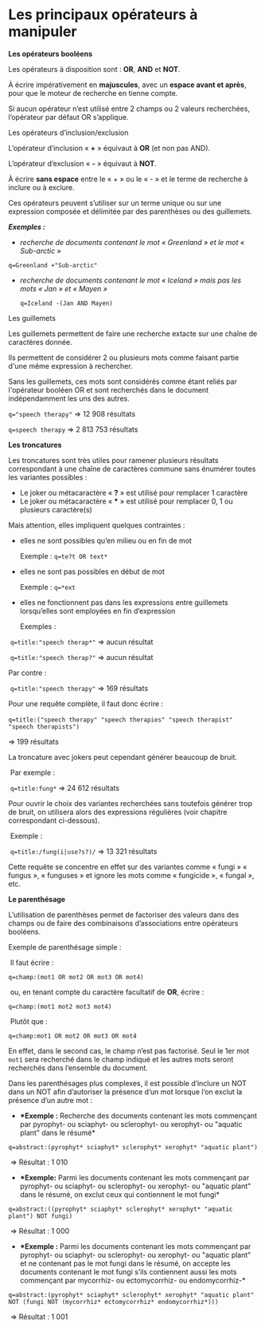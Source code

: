 # Les principaux opérateurs à manipuler

**Les opérateurs booléens**

Les opérateurs à disposition sont : **OR**, **AND** et **NOT**.

À écrire impérativement en **majuscules**, avec un **espace avant et après**, pour que le moteur de recherche en tienne compte.

Si aucun opérateur n’est utilisé entre 2 champs ou 2 valeurs recherchées, l’opérateur par défaut OR s’applique.

Les opérateurs d’inclusion/exclusion

L’opérateur d’inclusion « **+** » équivaut à **OR** \(et non pas AND\).

L’opérateur d’exclusion « **-** » équivaut à **NOT**.

À écrire **sans espace** entre le « + » ou le « - » et le terme de recherche à inclure ou à exclure.

Ces opérateurs peuvent s’utiliser sur un terme unique ou sur une expression composée et délimitée par des parenthèses ou des guillemets.

_**Exemples :**_

* _recherche de documents contenant le mot « Greenland » et le mot « Sub-arctic »_

```text
q=Greenland +"Sub-arctic"
```

* _recherche de documents contenant le mot « Iceland » mais pas les mots « Jan » et « Mayen »_

  ```text
  q=Iceland -(Jan AND Mayen)
  ```

Les guillemets

Les guillemets permettent de faire une recherche extacte sur une chaîne de caractères donnée.

Ils permettent de considérer 2 ou plusieurs mots comme faisant partie d'une même expression à rechercher.

Sans les guillemets, ces mots sont considérés comme étant reliés par l'opérateur booléen OR et sont recherchés dans le document indépendamment les uns des autres.

`q="speech therapy"` ⇒ 12 908 résultats

`q=speech therapy` ⇒ 2 813 753 résultats

**Les troncatures**

Les troncatures sont très utiles pour ramener plusieurs résultats correspondant à une chaîne de caractères commune sans énumérer toutes les variantes possibles :

* Le joker ou métacaractère « **?** » est utilisé pour remplacer 1 caractère
* Le joker ou métacaractère « **\*** » est utilisé pour remplacer 0, 1 ou plusieurs caractère\(s\)

Mais attention, elles impliquent quelques contraintes :

* elles ne sont possibles qu’en milieu ou en fin de mot

  Exemple : `q=te?t OR text*`

* elles ne sont pas possibles en début de mot

  Exemple : `q=*ext`

* elles ne fonctionnent pas dans les expressions entre guillemets lorsqu’elles sont employées en fin d’expression

  Exemples :

​ `q=title:"speech therap*"` ⇒ aucun résultat

​ `q=title:"speech therap?"` ⇒ aucun résultat

Par contre :

​ `q=title:"speech therapy"` ⇒ 169 résultats

Pour une requête complète, il faut donc écrire :

​ `q=title:("speech therapy" "speech therapies" "speech therapist" "speech therapists")`

⇒ 199 résultats

La troncature avec jokers peut cependant générer beaucoup de bruit.

​ Par exemple :

​ `q=title:fung*` ⇒ 24 612 résultats

Pour ouvrir le choix des variantes recherchées sans toutefois générer trop de bruit, on utilisera alors des expressions régulières \(voir chapitre correspondant ci-dessous\).

​ Exemple :

​ `q=title:/fung(i|use?s?)/` ⇒ 13 321 résultats

Cette requête se concentre en effet sur des variantes comme « fungi » « fungus », « funguses » et ignore les mots comme « fungicide », « fungal », etc.

**Le parenthésage**

L’utilisation de parenthèses permet de factoriser des valeurs dans des champs ou de faire des combinaisons d’associations entre opérateurs booléens.

Exemple de parenthésage simple :

​ Il faut écrire :

```text
q=champ:(mot1 OR mot2 OR mot3 OR mot4)
```

​ ou, en tenant compte du caractère facultatif de **OR**, écrire :

```text
q=champ:(mot1 mot2 mot3 mot4)
```

​ Plutôt que :

```text
q=champ:mot1 OR mot2 OR mot3 OR mot4
```

En effet, dans le second cas, le champ n’est pas factorisé. Seul le 1er mot `mot1` sera recherché dans le champ indiqué et les autres mots seront recherchés dans l’ensemble du document.

Dans les parenthésages plus complexes, il est possible d’inclure un NOT dans un NOT afin d’autoriser la présence d’un mot lorsque l’on exclut la présence d’un autre mot :

* **\*Exemple :** Recherche des documents contenant les mots commençant par pyrophyt- ou sciaphyt- ou sclerophyt- ou xerophyt- ou "aquatic plant" dans le résumé\*

```text
q=abstract:(pyrophyt* sciaphyt* sclerophyt* xerophyt* "aquatic plant")
```

​ ⇒ Résultat : 1 010

* **\*Exemple:** Parmi les documents contenant les mots commençant par pyrophyt- ou sciaphyt- ou sclerophyt- ou xerophyt- ou "aquatic plant" dans le résumé, on exclut ceux qui contiennent le mot fungi\*

```text
q=abstract:((pyrophyt* sciaphyt* sclerophyt* xerophyt* "aquatic plant") NOT fungi)
```

​ ⇒ Résultat : 1 000

* **\*Exemple :** Parmi les documents contenant les mots commençant par pyrophyt- ou sciaphyt- ou sclerophyt- ou xerophyt- ou "aquatic plant" et ne contenant pas le mot fungi dans le résumé, on accepte les documents contenant le mot fungi s’ils contiennent aussi les mots commençant par mycorrhiz- ou ectomycorrhiz- ou endomycorrhiz-\*

```text
q=abstract:(pyrophyt* sciaphyt* sclerophyt* xerophyt* "aquatic plant" NOT (fungi NOT (mycorrhiz* ectomycorrhiz* endomycorrhiz*)))
```

​ ⇒ Résultat : 1 001

